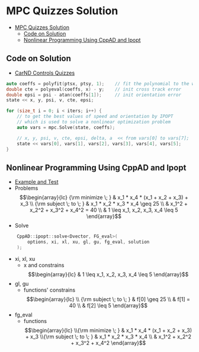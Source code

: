 # MPC Quizzes Solution



- [MPC Quizzes Solution](#mpc-quizzes-solution)
    - [Code on Solution](#code-on-solution)
    - [Nonlinear Programming Using CppAD and Ipopt](#nonlinear-programming-using-cppad-and-ipopt)


## Code on Solution
- [CarND Controls Quizzes](https://github.com/udacity/CarND-MPC-Quizzes)
``` cpp
auto coeffs = polyfit(ptsx, ptsy, 1);    // fit the polynomial to the way points
double cte = polyeval(coeffs, x) - y;    // init cross track error
double epsi = psi - atan(coeffs[1]);     // init orientation error
state << x, y, psi, v, cte, epsi;

for (size_t i = 0; i < iters; i++) {
    // to get the best values of speed and orientation by IPOPT 
    // which is used to solve a nonlinear optimization problem 
    auto vars = mpc.Solve(state, coeffs);

    // x, y, psi, v, cte, epsi, delta, a  << from vars[0] to vars[7];
    state << vars[0], vars[1], vars[2], vars[3], vars[4], vars[5];
}
```




## Nonlinear Programming Using CppAD and Ipopt
- [Example and Test](https://www.coin-or.org/CppAD/Doc/ipopt_solve_get_started.cpp.htm)
- Problems
$$\begin{array}{lc}
{\rm minimize \; }      &  x_1 * x_4 * (x_1 + x_2 + x_3) + x_3
\\
{\rm subject \; to \; } &  x_1 * x_2 * x_3 * x_4  \geq 25
\\
                        &  x_1^2 + x_2^2 + x_3^2 + x_4^2 = 40
\\
                        &  1 \leq x_1, x_2, x_3, x_4 \leq 5
\end{array}$$
- Solve
``` cpp
    CppAD::ipopt::solve<Dvector, FG_eval>(
        options, xi, xl, xu, gl, gu, fg_eval, solution
    );
```
- xi, xl, xu
    - x and constrains
$$\begin{array}{lc}
    &  1 \leq x_1, x_2, x_3, x_4 \leq 5
\end{array}$$
- gl, gu
  - functions' constrains
$$\begin{array}{lc}
\\ {\rm subject \; to \; } &  f[0] \geq 25
\\ &  f[1] = 40
\\ &  f[2] \leq 5
\end{array}$$
- fg_eval
    - functions
$$\begin{array}{lc}
\\{\rm minimize \; }      &  x_1 * x_4 * (x_1 + x_2 + x_3) + x_3
\\{\rm subject \; to \; } &  x_1 * x_2 * x_3 * x_4
\\                        &  x_1^2 + x_2^2 + x_3^2 + x_4^2
\end{array}$$


